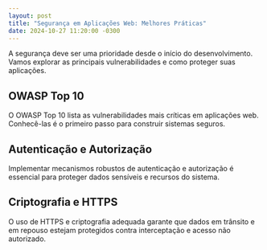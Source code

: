 ```yaml
---
layout: post
title: "Segurança em Aplicações Web: Melhores Práticas"
date: 2024-10-27 11:20:00 -0300
---
```


A segurança deve ser uma prioridade desde o início do desenvolvimento. Vamos explorar as principais vulnerabilidades e como proteger suas aplicações.

## OWASP Top 10

O OWASP Top 10 lista as vulnerabilidades mais críticas em aplicações web. Conhecê-las é o primeiro passo para construir sistemas seguros.

## Autenticação e Autorização

Implementar mecanismos robustos de autenticação e autorização é essencial para proteger dados sensíveis e recursos do sistema.

## Criptografia e HTTPS

O uso de HTTPS e criptografia adequada garante que dados em trânsito e em repouso estejam protegidos contra interceptação e acesso não autorizado.
